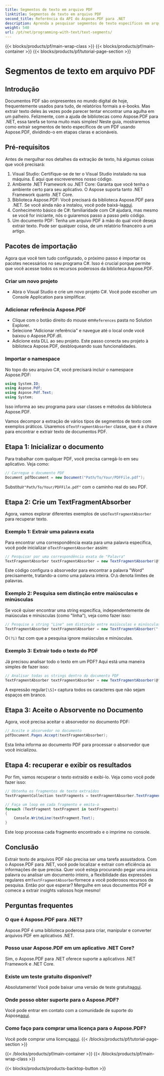 ```yaml
---
title: Segmentos de texto em arquivo PDF
linktitle: Segmentos de texto em arquivo PDF
second_title: Referência da API do Aspose.PDF para .NET
description: Aprenda a pesquisar segmentos de texto específicos em arquivos PDF usando expressões regulares no Aspose.PDF para .NET.
weight: 540
url: /pt/net/programming-with-text/text-segments/
---
```


{{< blocks/products/pf/main-wrap-class >}}
{{< blocks/products/pf/main-container >}}
{{< blocks/products/pf/tutorial-page-section >}}

# Segmentos de texto em arquivo PDF

## Introdução

Documentos PDF são onipresentes no mundo digital de hoje, frequentemente usados para tudo, de relatórios formais a e-books. Mas extrair texto deles às vezes pode parecer tentar encontrar uma agulha em um palheiro. Felizmente, com a ajuda de bibliotecas como Aspose.PDF para .NET, essa tarefa se torna muito mais simples! Neste guia, mostraremos como extrair segmentos de texto específicos de um PDF usando Aspose.PDF, dividindo-o em etapas claras e acionáveis. 

## Pré-requisitos

Antes de mergulhar nos detalhes da extração de texto, há algumas coisas que você precisará:

1. Visual Studio: Certifique-se de ter o Visual Studio instalado na sua máquina. É aqui que escreveremos nosso código.
2. Ambiente .NET Framework ou .NET Core: Garanta que você tenha o ambiente certo para seu aplicativo. O Aspose suporta tanto .NET Framework quanto .NET Core.
3.  Biblioteca Aspose.PDF: Você precisará da biblioteca Aspose.PDF para .NET. Se você ainda não a instalou, você pode baixá-la[aqui](https://releases.aspose.com/pdf/net/).
4. Conhecimento básico de C#: familiaridade com C# ajudará, mas mesmo se você for iniciante, nós o guiaremos passo a passo pelo código.
5. Um documento PDF: Tenha um arquivo PDF à mão do qual você deseja extrair texto. Pode ser qualquer coisa, de um relatório financeiro a um artigo.

## Pacotes de importação

Agora que você tem tudo configurado, o próximo passo é importar os pacotes necessários no seu programa C#. Isso é crucial porque permite que você acesse todos os recursos poderosos da biblioteca Aspose.PDF.

### Criar um novo projeto

- Abra o Visual Studio e crie um novo projeto C#. Você pode escolher um Console Application para simplificar.

### Adicionar referência Aspose.PDF

-  Clique com o botão direito do mouse em`References` pasta no Solution Explorer.
- Selecione "Adicionar referência" e navegue até o local onde você baixou o Aspose.PDF.dll.
- Adicione esta DLL ao seu projeto. Este passo conecta seu projeto à biblioteca Aspose.PDF, desbloqueando suas funcionalidades.

### Importar o namespace

No topo do seu arquivo C#, você precisará incluir o namespace Aspose.PDF:

```csharp
using System.IO;
using Aspose.Pdf;
using Aspose.Pdf.Text;
using System;
```
Isso informa ao seu programa para usar classes e métodos da biblioteca Aspose.PDF.

Vamos decompor a extração de vários tipos de segmentos de texto com exemplos práticos. Usaremos o`TextFragmentAbsorber` classe, que é a chave para encontrar e extrair texto de documentos PDF.

## Etapa 1: Inicializar o documento

Para trabalhar com qualquer PDF, você precisa carregá-lo em seu aplicativo. Veja como:

```csharp
// Carregue o documento PDF
Document pdfDocument = new Document("Path/To/Your/PDFFile.pdf");
```
 Substituir`"Path/To/Your/PDFFile.pdf"` com o caminho real do seu PDF.

## Etapa 2: Crie um TextFragmentAbsorber

 Agora, vamos explorar diferentes exemplos de uso`TextFragmentAbsorber` para recuperar texto.

### Exemplo 1: Extrair uma palavra exata

 Para encontrar uma correspondência exata para uma palavra específica, você pode inicializar o`TextFragmentAbsorber` assim:

```csharp
// Pesquisar por uma correspondência exata de "Palavra"
TextFragmentAbsorber textFragmentAbsorber = new TextFragmentAbsorber(@"\bWord\b", new TextSearchOptions(true));
```
 Este código configura o absorvedor para encontrar a palavra "Word" precisamente, tratando-a como uma palavra inteira. O`\b` denota limites de palavras.

### Exemplo 2: Pesquisa sem distinção entre maiúsculas e minúsculas

Se você quiser encontrar uma string específica, independentemente de maiúsculas e minúsculas (como "linha"), veja como fazer isso:

```csharp
// Pesquise a string "Line" sem distinção entre maiúsculas e minúsculas
TextFragmentAbsorber textFragmentAbsorber = new TextFragmentAbsorber("(?i)Line", new TextSearchOptions(true));
```
 O`(?i)` faz com que a pesquisa ignore maiúsculas e minúsculas. 

### Exemplo 3: Extrair todo o texto do PDF

Já precisou analisar todo o texto em um PDF? Aqui está uma maneira simples de fazer isso:

```csharp
// Analisar todas as strings dentro do documento PDF
TextFragmentAbsorber textFragmentAbsorber = new TextFragmentAbsorber(@"[\S]+");
```
 A expressão regular`[\S]+` captura todos os caracteres que não sejam espaços em branco. 

## Etapa 3: Aceite o Absorvente no Documento

Agora, você precisa aceitar o absorvedor no documento PDF:

```csharp
// Aceite o absorvedor no documento
pdfDocument.Pages.Accept(textFragmentAbsorber);
```
Esta linha informa ao documento PDF para processar o absorvedor que você inicializou.

## Etapa 4: recuperar e exibir os resultados

Por fim, vamos recuperar o texto extraído e exibi-lo. Veja como você pode fazer isso:

```csharp
// Obtenha os fragmentos de texto extraídos
TextFragmentCollection textFragments = textFragmentAbsorber.TextFragments;

// Faça um loop em cada fragmento e emita-o
foreach (TextFragment textFragment in textFragments)
{
    Console.WriteLine(textFragment.Text);
}
```
Este loop processa cada fragmento encontrado e o imprime no console.

## Conclusão

 Extrair texto de arquivos PDF não precisa ser uma tarefa assustadora. Com o Aspose.PDF para .NET, você pode localizar e extrair com eficiência as informações de que precisa. Quer você esteja procurando pegar uma única palavra ou analisar um documento inteiro, a flexibilidade das expressões regulares em`TextFragmentAbsorber`fornece a você poderosos recursos de pesquisa. Então por que esperar? Mergulhe em seus documentos PDF e comece a extrair insights valiosos hoje mesmo!

## Perguntas frequentes

### O que é Aspose.PDF para .NET?
Aspose.PDF é uma biblioteca poderosa para criar, manipular e converter arquivos PDF em aplicativos .NET.

### Posso usar Aspose.PDF em um aplicativo .NET Core?
Sim, o Aspose.PDF para .NET oferece suporte a aplicativos .NET Framework e .NET Core.

### Existe um teste gratuito disponível?
 Absolutamente! Você pode baixar uma versão de teste gratuita[aqui](https://releases.aspose.com/).

### Onde posso obter suporte para o Aspose.PDF?
 Você pode entrar em contato com a comunidade de suporte do Aspose[aqui](https://forum.aspose.com/c/pdf/10).

### Como faço para comprar uma licença para o Aspose.PDF?
 Você pode comprar uma licença[aqui](https://purchase.aspose.com/buy).
{{< /blocks/products/pf/tutorial-page-section >}}

{{< /blocks/products/pf/main-container >}}
{{< /blocks/products/pf/main-wrap-class >}}

{{< blocks/products/products-backtop-button >}}
